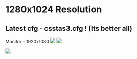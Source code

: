 # 1280x1024 Resolution

## Latest cfg - csstas3.cfg ! (Its better all)

Monitor - 1920x1080
![](https://github.com/Stas-inside/Configs/blob/main/Screenshot%20(31).png)
![](https://github.com/Stas-inside/Configs/blob/main/Screenshot%20(25).png)

![](https://github.com/Stas-inside/Configs/blob/main/Screenshot%20(236).png)
 
